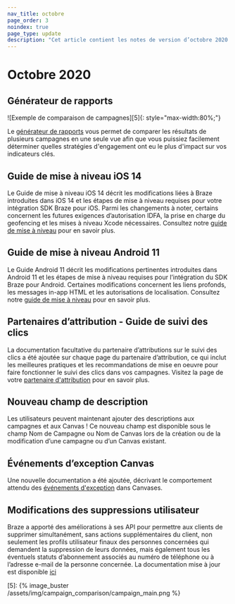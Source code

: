 ```yaml
---
nav_title: octobre
page_order: 3
noindex: true
page_type: update
description: "Cet article contient les notes de version d’octobre 2020."
---
```


# Octobre 2020

## Générateur de rapports

![Exemple de comparaison de campagnes][5]{: style="max-width:80%;"}

Le [générateur de rapports]({{site.baseurl}}/report_builder) vous permet de comparer les résultats de plusieurs campagnes en une seule vue afin que vous puissiez facilement déterminer quelles stratégies d'engagement ont eu le plus d'impact sur vos indicateurs clés.

## Guide de mise à niveau iOS 14

Le Guide de mise à niveau iOS 14 décrit les modifications liées à Braze introduites dans iOS 14 et les étapes de mise à niveau requises pour votre intégration SDK Braze pour iOS. Parmi les changements à noter, certains concernent les futures exigences d’autorisation IDFA, la prise en charge du geofencing et les mises à niveau Xcode nécessaires. Consultez notre [guide de mise à niveau]({{site.baseurl}}/developer_guide/platform_integration_guides/ios/initial_sdk_setup/overview/) pour en savoir plus. 

## Guide de mise à niveau Android 11

Le Guide Android 11 décrit les modifications pertinentes introduites dans Android 11 et les étapes de mise à niveau requises pour l’intégration du SDK Braze pour Android. Certaines modifications concernent les liens profonds, les messages in-app HTML et les autorisations de localisation. Consultez notre [guide de mise à niveau]({{site.baseurl}}/developer_guide/platform_integration_guides/android/android_11/) pour en savoir plus.

## Partenaires d’attribution - Guide de suivi des clics

La documentation facultative du partenaire d’attributions sur le suivi des clics a été ajoutée sur chaque page du partenaire d’attribution, ce qui inclut les meilleures pratiques et les recommandations de mise en oeuvre pour faire fonctionner le suivi des clics dans vos campagnes. Visitez la page de votre [partenaire d'attribution]({{site.baseurl}}/partners/advertising_technologies/attribution/) pour en savoir plus. 

## Nouveau champ de description

Les utilisateurs peuvent maintenant ajouter des descriptions aux campagnes et aux Canvas ! Ce nouveau champ est disponible sous le champ Nom de Campagne ou Nom de Canvas lors de la création ou de la modification d’une campagne ou d’un Canvas existant. 

## Événements d’exception Canvas

Une nouvelle documentation a été ajoutée, décrivant le comportement attendu des [événements d'exception]({{site.baseurl}}/user_guide/engagement_tools/canvas/create_a_canvas/exception_events/) dans Canvases. 

## Modifications des suppressions utilisateur

Braze a apporté des améliorations à ses API pour permettre aux clients de supprimer simultanément, sans actions supplémentaires du client, non seulement les profils utilisateur finaux des personnes concernées qui demandent la suppression de leurs données, mais également tous les éventuels statuts d’abonnement associés au numéro de téléphone ou à l’adresse e-mail de la personne concernée. La documentation mise à jour est disponible [ici]({{site.baseurl}}/help/dp-technical-assistance/#braze-recommendation-2)

[5]: {% image_buster /assets/img/campaign_comparison/campaign_main.png %} 